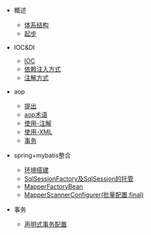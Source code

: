 * 概述

    * [体系结构](tixijiegou)
    * [起步](qibu)

* IOC&DI 
    * [IOC](ioc)
    * [依赖注入方式](yilaizhuru)
    * [注解方式](zhujiefangshi)

* aop
    * [提出](tichu)
    * [aop术语](shuyu)
    * [使用-注解](shiyong-zhujie)
    * [使用-XML](shiyong-xml)
    * [事务](shiwu)

* spring+mybatis整合
    * [环境搭建](huanjingdajian)
    * [SqlSessionFactory及SqlSession的托管](sqlsessionfactory_sqlsession)
    * [MapperFactoryBean](MapperFactoryBean)
    * [MapperScannerConfigurer(批量配置,final)](piliangpeizhi)

* 事务
    * [声明式事务配置](shiwupeizhi)